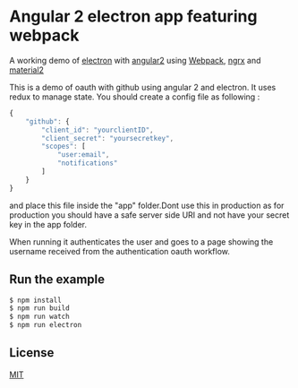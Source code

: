 # Angular 2 electron app featuring webpack

A working demo of [electron] with [angular2] using [Webpack], [ngrx] and [material2]

This is a demo of oauth with github using angular 2 and electron. It uses redux to manage state. You should create a config file as following :

```javascript
{
    "github": {
        "client_id": "yourclientID",
        "client_secret": "yoursecretkey",
        "scopes": [
            "user:email",
            "notifications"
        ]
    }
}
```

and place this file inside the "app" folder.Dont use this in production as for production you should have a safe server side URI and not have your secret key in the app folder.  

When running it authenticates the user and goes to a page showing the username received from the authentication oauth workflow.

## Run the example

```bash
$ npm install
$ npm run build
$ npm run watch
$ npm run electron
```

## License

[MIT]

[Webpack]: http://webpack.github.io
[MIT]: http://markdalgleish.mit-license.org
[angular2]: http://angular.io
[electron]: http://electron.atom.io/
[ngrx]: https://github.com/ngrx/store
[material2]: https://github.com/angular/material2
